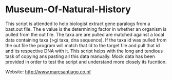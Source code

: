 Museum-Of-Natural-History
=========================
This script is attended to help biologist extract gene paralogs from a bast.out file.  The e value is the determining factor in whether an organism is pulled from the out file.  The taxa are are pulled are matched against a local data containing taxa (>gi taxa, dna sequence).  If the taxa id was pulled from the out file the program will match that Id to the target file and pull that id and its respective DNA with it.  This script helps with the long and tendious task of copying ans pasting all this data manually.  Mock data has been provided in order to test the script and understand more closely its fucntion.

Website:
http://www.marcsantiago.co.nf
